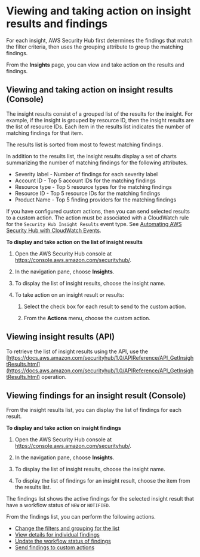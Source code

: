 # Viewing and taking action on insight results and findings<a name="securityhub-insights-view-take-action"></a>

For each insight, AWS Security Hub first determines the findings that match the filter criteria, then uses the grouping attribute to group the matching findings\.

From the **Insights** page, you can view and take action on the results and findings\.

## Viewing and taking action on insight results \(Console\)<a name="securityhub-insight-results-console"></a>

The insight results consist of a grouped list of the results for the insight\. For example, if the insight is grouped by resource ID, then the insight results are the list of resource IDs\. Each item in the results list indicates the number of matching findings for that item\.

The results list is sorted from most to fewest matching findings\.

In addition to the results list, the insight results display a set of charts summarizing the number of matching findings for the following attributes\.
+ Severity label \- Number of findings for each severity label
+ Account ID \- Top 5 account IDs for the matching findings
+ Resource type \- Top 5 resource types for the matching findings
+ Resource ID \- Top 5 resource IDs for the matching findings
+ Product Name \- Top 5 finding providers for the matching findings

If you have configured custom actions, then you can send selected results to a custom action\. The action must be associated with a CloudWatch rule for the `Security Hub Insight Results` event type\. See [Automating AWS Security Hub with CloudWatch Events](securityhub-cloudwatch-events.md)\.

**To display and take action on the list of insight results**

1. Open the AWS Security Hub console at [https://console\.aws\.amazon\.com/securityhub/](https://console.aws.amazon.com/securityhub/)\.

1. In the navigation pane, choose **Insights**\.

1. To display the list of insight results, choose the insight name\.

1. To take action on an insight result or results:

   1. Select the check box for each result to send to the custom action\.

   1. From the **Actions** menu, choose the custom action\.

## Viewing insight results \(API\)<a name="securityhub-insight-results-api"></a>

To retrieve the list of insight results using the API, use the [https://docs.aws.amazon.com/securityhub/1.0/APIReference/API_GetInsightResults.html](https://docs.aws.amazon.com/securityhub/1.0/APIReference/API_GetInsightResults.html) operation\.

## Viewing findings for an insight result \(Console\)<a name="securityhub-insight-findings-console"></a>

From the insight results list, you can display the list of findings for each result\.

**To display and take action on insight findings**

1. Open the AWS Security Hub console at [https://console\.aws\.amazon\.com/securityhub/](https://console.aws.amazon.com/securityhub/)\.

1. In the navigation pane, choose **Insights**\.

1. To display the list of insight results, choose the insight name\.

1. To display the list of findings for an insight result, choose the item from the results list\.

The findings list shows the active findings for the selected insight result that have a workflow status of `NEW` or `NOTIFIED`\.

From the findings list, you can perform the following actions\.
+ [Change the filters and grouping for the list](findings-filtering-grouping.md)
+ [View details for individual findings](finding-view-details.md)
+ [Update the workflow status of findings](finding-workflow-status.md)
+ [Send findings to custom actions](finding-send-to-custom-action.md)